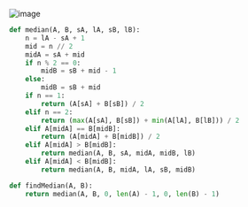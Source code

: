 ![image](https://github.com/nelsondsouza/iitm-pdsa/assets/19646977/296482ee-ae0a-4f06-a098-6cfb33a3ec7c)

```python
def median(A, B, sA, lA, sB, lB):
    n = lA - sA + 1
    mid = n // 2
    midA = sA + mid
    if n % 2 == 0:
        midB = sB + mid - 1
    else:
        midB = sB + mid
    if n == 1:
        return (A[sA] + B[sB]) / 2
    elif n == 2:
        return (max(A[sA], B[sB]) + min(A[lA], B[lB])) / 2
    elif A[midA] == B[midB]:
        return (A[midA] + B[midB]) / 2
    elif A[midA] > B[midB]:
        return median(A, B, sA, midA, midB, lB)
    elif A[midA] < B[midB]:
        return median(A, B, midA, lA, sB, midB)

def findMedian(A, B):
    return median(A, B, 0, len(A) - 1, 0, len(B) - 1)
```

